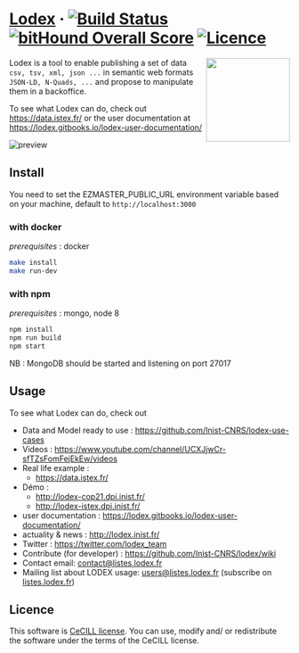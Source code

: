 # [Lodex](http://lodex.inist.fr) &middot; [![Build Status](https://travis-ci.org/Inist-CNRS/lodex.svg?branch=master)](https://travis-ci.org/Inist-CNRS/lodex) [![bitHound Overall Score](https://cdn.rawgit.com/aleen42/badges/master/src/gitbook_1.svg)](https://lodex.gitbooks.io/lodex-user-documentation) [![Licence](https://img.shields.io/badge/licence-CeCILL%202.1-yellow.svg)](http://www.cecill.info)

<img src="https://user-images.githubusercontent.com/7420853/30152932-1794db3c-93b5-11e7-98ab-a7f28d0061cb.png" width=150 align=right>

Lodex is a tool to enable publishing a set of data `csv, tsv, xml, json ...` in semantic web formats `JSON-LD, N-Quads, ...` and propose to manipulate them in a backoffice.

To see what Lodex can do, check out https://data.istex.fr/ or the user documentation at https://lodex.gitbooks.io/lodex-user-documentation/

![preview](https://docs.google.com/drawings/d/e/2PACX-1vQA8ze2ktkRLXZB9sNWkft0cUpf_jOJbTfQA7AtzvwsRfswBCuiWwEsI3kvHzAzmZNhz4CxcePQ02cA/pub?w=904&h=581)

## Install

You need to set the EZMASTER_PUBLIC_URL environment variable based on your machine, default to `http://localhost:3000`

### with docker

_prerequisites_ : docker

```bash
make install
make run-dev
```

### with npm

_prerequisites_ : mongo, node 8

```bash
npm install
npm run build
npm start
```

NB : MongoDB should be started and listening on port 27017

## Usage

To see what Lodex can do, check out

- Data and Model ready to use : https://github.com/Inist-CNRS/lodex-use-cases
- Videos : https://www.youtube.com/channel/UCXJjwCr-sfTZsFomFejEkEw/videos
- Real life example : 
  - https://data.istex.fr/
- Démo :
  - http://lodex-cop21.dpi.inist.fr/ 
  - http://lodex-istex.dpi.inist.fr/
- user documentation : https://lodex.gitbooks.io/lodex-user-documentation/
- actuality & news : http://lodex.inist.fr/
- Twitter : https://twitter.com/lodex_team
- Contribute (for developer) : https://github.com/Inist-CNRS/lodex/wiki
- Contact email: contact@listes.lodex.fr
- Mailing list about LODEX usage: users@listes.lodex.fr (subscribe on [listes.lodex.fr](https://listes.lodex.fr/sympa/info/users))

## Licence

This software is [CeCILL license](https://github.com/Inist-CNRS/lodex/blob/master/LICENSE).
You can  use, modify and/ or redistribute the software under the terms of the CeCILL license.
